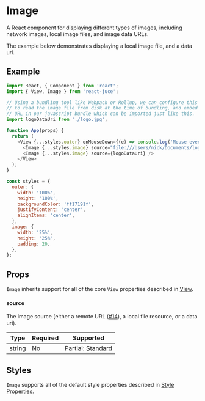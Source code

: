 # Image

A React component for displaying different types of images, including network images,
local image files, and image data URLs.

The example below demonstrates displaying a local image file, and a data url.

## Example

```js
import React, { Component } from 'react';
import { View, Image } from 'react-juce';

// Using a bundling tool like Webpack or Rollup, we can configure this import
// to read the image file from disk at the time of bundling, and embed the data
// URL in our javascript bundle which can be imported just like this.
import logoDataUri from './logo.jpg';

function App(props) {
  return (
    <View {...styles.outer} onMouseDown={(e) => console.log('Mouse event!', e)}>
      <Image {...styles.image} source="file:///Users/nick/Documents/logo.jpg" />
      <Image {...styles.image} source={logoDataUri} />
    </View>
  );
}

const styles = {
  outer: {
    width: '100%',
    height: '100%',
    backgroundColor: 'ff17191f',
    justifyContent: 'center',
    alignItems: 'center',
  },
  image: {
    width: '25%',
    height: '25%',
    padding: 20,
  },
};
```

## Props

`Image` inherits support for all of the core `View` properties described in [View](View.md).

#### source

The image source (either a remote URL ([#14](https://github.com/nick-thompson/blueprint/issues/14)), a local file resource, or a data uri).

| Type | Required | Supported |
| -- | -- | -- |
| string | No | Partial: [Standard](https://developer.mozilla.org/en-US/docs/Glossary/URL) |

## Styles

`Image` supports all of the default style properties described in [Style Properties](Styles.md).
